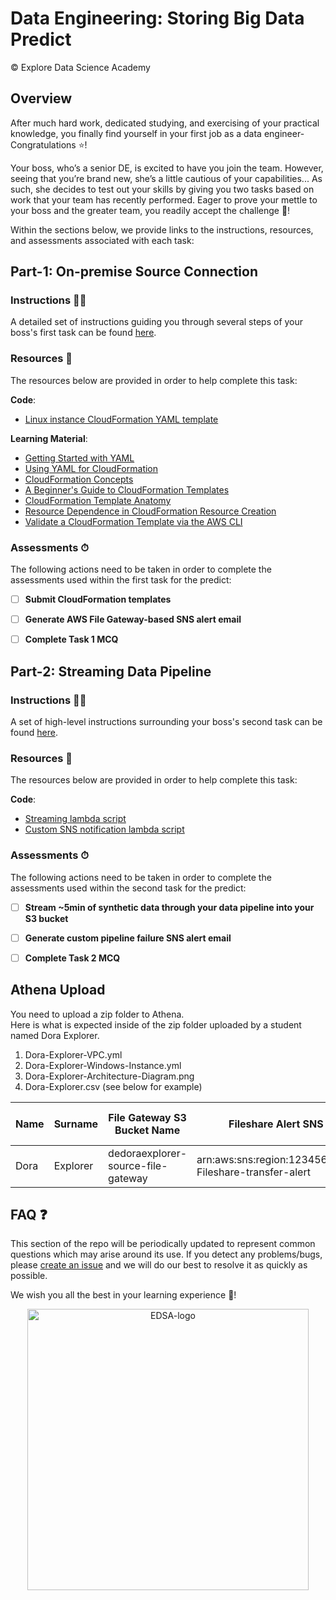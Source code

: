 # Data Engineering: Storing Big Data Predict 

© Explore Data Science Academy

## Overview 

After much hard work, dedicated studying, and exercising of your practical knowledge, you finally find yourself in your first job as a data engineer- Congratulations ⭐️! 

Your boss, who’s a senior DE, is excited to have you join the team. However, seeing that you’re brand new, she’s a little cautious of your capabilities... As such, she decides to test out your skills by giving you two tasks based on work that your team has recently performed. Eager to prove your mettle to your boss and the greater team, you readily accept the challenge 🥋!

Within the sections below, we provide links to the instructions, resources, and assessments associated with each task: 

##  Part-1: On-premise Source Connection
### Instructions 🧑‍🏫

A detailed set of instructions guiding you through several steps of your boss's first task can be found [here](part_1_overview.md).

### Resources 📕

The resources below are provided in order to help complete this task: 

**Code**: 
 - [Linux instance CloudFormation YAML template](code/part1/student_linux_template.yml)

**Learning Material**: 
 - [Getting Started with YAML](https://www.cloudbees.com/blog/yaml-tutorial-everything-you-need-get-started/)
 - [Using YAML for CloudFormation](https://markrichman.com/yaml-for-aws-cloudformation/)
 - [CloudFormation Concepts](https://docs.aws.amazon.com/AWSCloudFormation/latest/UserGuide/cfn-whatis-concepts.html)
 - [A Beginner's Guide to CloudFormation Templates](https://docs.aws.amazon.com/AWSCloudFormation/latest/UserGuide/gettingstarted.templatebasics.html)
 - [CloudFormation Template Anatomy](https://docs.aws.amazon.com/AWSCloudFormation/latest/UserGuide/template-anatomy.html)
 - [Resource Dependence in CloudFormation Resource Creation](https://docs.aws.amazon.com/AWSCloudFormation/latest/UserGuide/aws-attribute-dependson.html)
 - [Validate a CloudFormation Template via the AWS CLI](https://docs.aws.amazon.com/AWSCloudFormation/latest/UserGuide/using-cfn-validate-template.html)

### Assessments ⏱

The following actions need to be taken in order to complete the assessments used within the first task for the predict: 
 - [ ] **Submit CloudFormation templates**
 - [ ] **Generate AWS File Gateway-based SNS alert email** 
 - [ ] **Complete Task 1 MCQ**



##  Part-2: Streaming Data Pipeline
### Instructions 🧑‍🏫

A set of high-level instructions surrounding your boss's second task can be found [here](part_2_overview.md).

### Resources 📕

The resources below are provided in order to help complete this task: 

**Code**: 
 - [Streaming lambda script](code/part2/student_streaming_lambda.py)
 - [Custom SNS notification lambda script](code/part2/lambda_sns_notification.py)

### Assessments ⏱

The following actions need to be taken in order to complete the assessments used within the second task for the predict: 
 - [ ] **Stream ~5min of synthetic data through your data pipeline into your S3 bucket** 
 - [ ] **Generate custom pipeline failure SNS alert email** 
 - [ ] **Complete Task 2 MCQ**  


## Athena Upload
You need to upload a zip folder to Athena.   
Here is what is expected inside of the zip folder uploaded by a student named Dora Explorer.    
1. Dora-Explorer-VPC.yml   
2. Dora-Explorer-Windows-Instance.yml   
3. Dora-Explorer-Architecture-Diagram.png   
4. Dora-Explorer.csv (see below for example)  

| Name | Surname | File Gateway S3 Bucket Name | Fileshare Alert SNS Topic ARN | Delivery Stream S3 Bucket Name | Streaming SNS Topic ARN |
|--- |--- |--- |--- |--- |--- |
| Dora | Explorer | dedoraexplorer-source-file-gateway | arn:aws:sns:region:123456789:DEDOREXP-Fileshare-transfer-alert | dedoraexplorer-deliverystream-s3 | arn:aws:sns:region:123456789:DEDOREXP-streaming-sns-topic |

## FAQ ❓

This section of the repo will be periodically updated to represent common questions which may arise around its use. If you detect any problems/bugs, please [create an issue](https://help.github.com/en/github/managing-your-work-on-github/creating-an-issue) and we will do our best to resolve it as quickly as possible.

We wish you all the best in your learning experience 🚀!

<p align='center'>
     <img src="figs/EDSA_logo.png"
     alt='EDSA-logo'
     width=450px/>
     <br>
</p>
